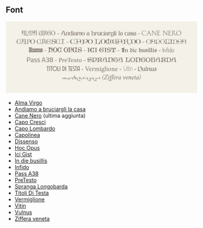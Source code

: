 ## Font
![](font_vari.jpg)
* <a href="https://github.com/m-casanova/AlmaVirgo">Alma Virgo</a>
* <a href="https://github.com/m-casanova/AndiamoABruciargliLaCasa">Andiamo a bruciargli la casa</a>
* <a href="https://github.com/m-casanova/CaneNero">Cane Nero</a> (ultima aggiunta)
* <a href="https://github.com/m-casanova/CapoCresci">Capo Cresci</a>
* <a href="https://github.com/m-casanova/CapoLombardo">Capo Lombardo</a>
* <a href="https://github.com/m-casanova/Capolinea">Capolinea</a>
* <a href="https://github.com/m-casanova/DisSenso">Dissenso</a>
* <a href="https://github.com/m-casanova/HocOpus">Hoc Opus</a>
* <a href="https://github.com/m-casanova/IciGist">Ici Gist</a>
* <a href="https://github.com/m-casanova/In-die-busillis">In die busillis</a>
* <a href="https://github.com/m-casanova/Infido">Infido</a>
* <a href="https://github.com/m-casanova/Pass-A38">Pass A38</a>
* <a href="https://github.com/m-casanova/PreTesto">PreTesto</a>
* <a href="https://github.com/m-casanova/SprangaLongobarda">Spranga Longobarda</a>
* <a href="https://github.com/m-casanova/titoliDiTesta">Titoli Di Testa</a>
* <a href="https://github.com/m-casanova/Vermiglione">Vermiglione</a>
* <a href="https://github.com/m-casanova/Vitin">Vitin</a>
* <a href="https://github.com/m-casanova/Vulnus">Vulnus</a>
* <a href="https://github.com/m-casanova/Ziffera-veneta">Ziffera veneta</a>
